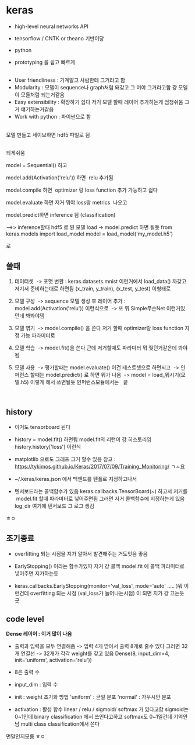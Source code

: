 # keras

- high-level neural networks API
- tensorflow / CNTK or theano 기반이당
- python

- prototyping 을 쉽고 빠르게

##


- User friendliness : 기계말고 사람한테 그거라고 함 
- Modularity : 모델이 sequence나 graph처럼 돼갖고 그 머야 그거라고함 걍 모델이 모듈처럼 되는거같음
- Easy extensibility : 확장하기 쉽다 저거 모델 할때 레이어 추가하는게 엄청쉬움 그거 얘기하는거같음
- Work with python : 파이썬으로 함


## 

모델 만들고 세이브하면 hdf5 파일로 됨

##

되게쉬움

model = Sequential() 하고

model.add(Activation('relu')) 하면  relu 추가됨

model.compile 하면  optimizer 랑 loss function 추가 가능하고 
쉽다

model.evaluate 하면 저거 뭐야 loss랑 metrics  나오고


model.predict하면 inference 됨 (classification) 

-->> inference할때 hdf5 로 된 모델 load -> model.predict 하면 될듯
from keras.models import load_model
model = load_model('my_model.h5')

로 

## 쓸때

1. 데이터셋 
  -> 포맷 변환 : keras.datasets.mnist 이런거에서 load_data() 까갖고 저기서 준비하는대로 하면됨 (x_train, y_train), (x_test, y_test) 이형태로

2. 모델 구성
  -> sequence 모델 생성 후 레이어 추가 : model.add(Activation('relu')) 이런식으로
  -> 또 뭐 Simple무슨Net 이런거있던데 봐봐야댐

3. 모델 엮기
  -> model.compile() 을 쓴다 저거 할때 optimizer랑 loss function 지정 가능 파라미터로

4. 모델 학습
  -> model.fit()을 쓴다 근데 저거할때도 파라미터 뭐 줫던거같은데 봐야됨
  
5. 모델 사용
  -> 평가할때는 model.evaluate() 이건 테스트셋으로 하면되고 
  -> 인퍼런스 할때는 model.predict() 로 하면 뭐가 나옴
  -> model = load_뭐시기(모델.h5) 이렇게 해서 쓰면될듯 인퍼런스모듈에서는
  
끝

  
## history 

- 이거도 tensorboard 된다
- history = model.fit() 하면됨 model.fit의 리턴이 걍 히스토리임 
  history.history['loss'] 이런식
- matplotlib 으로도 그래프 그거 할수 있음 참고 : https://tykimos.github.io/Keras/2017/07/09/Training_Monitoring/ ㄱㅅ요 

- ~/.keras/keras.json 에서 백엔드를 텐플로 지정하고나서
- 텐서보드라는 콜백함수가 있음 keras.callbacks.TensorBoard(~) 하고서 저거를  model.fit 할때 파라미터로 넣어주면됨
그러면 저거 콜백함수에 지정하는게 있음 log_dir 여기에 텐서보드 그 로그 생김

ㅎㅇ

## 조기종료
- overfitting 되는 시점을 지가 알아서 발견해주는 거도잇음 좋음

- EarlyStopping() 이라는 함수가있따 저거 걍 콜백 model.fit 에 콜백 파라미터로 넣어주면 지가하는듯
- keras.callbacks.EarlyStopping(monitor='val_loss', mode='auto' ..... )뭐 이런건데 overfitting 되는 시점 (val_loss가 늘어나는시점) 이 되면 지가 걍 끄는듯 굿

## code level

**Dense 레이어 : 이거 많이 나옴**
- 출력과 입력을 모두 연결해줌 -> 입력 4개 받아서 출력 8개로 줄수 있다 그러면 32개 연결선 -> 32개가 각각 weight를 갖고 있음 
    Dense(8, input_dim=4, init='uniform', activation='relu'))

- 8은 출력 수 
- input_dim : 입력 수 
- init : weight 초기화 방법 
   'uniform' : 균일 분포 
   'normal' : 가우시안 분포
- activation : 활성 함수 
 linear / relu / sigmoid/ softmax 가 있다고함 
 sigmoid는 0~1인데 binary classification 에서 쓰인다고하고 softmax도 0~1일건데 기억안남 multi class classification에서 쓴다 



먼말인지모름
ㅎㅇ
